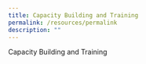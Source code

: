 ```yaml
---
title: Capacity Building and Training
permalink: /resources/permalink
description: ""
---
```






Capacity Building and Training